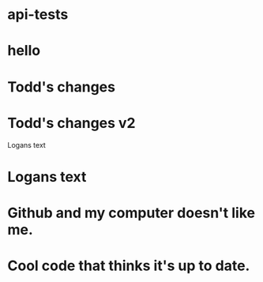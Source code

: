 # api-tests
# hello

# Todd's changes

# Todd's changes v2













Logans text
# Logans text
# Github and my computer doesn't like me.
# Cool code that thinks it's up to date.
